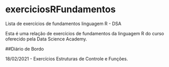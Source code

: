# exerciciosRFundamentos
Lista de exercícios de fundamentos linguagem R - DSA

Esta é uma relação de exercícios de fundamentos da linguagem R do curso oferecido pela Data Science Academy.

##Diário de Bordo

18/02/2021 - Exercícios Estruturas de Controle e Funções.
